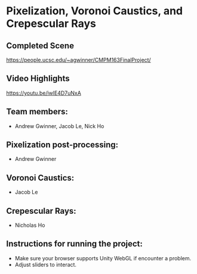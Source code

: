 # Pixelization, Voronoi Caustics, and Crepescular Rays

## Completed Scene
https://people.ucsc.edu/~agwinner/CMPM163FinalProject/

## Video Highlights
https://youtu.be/iwlE4D7uNxA

## Team members: 
* Andrew Gwinner, Jacob Le, Nick Ho

## Pixelization post-processing: 
* Andrew Gwinner
## Voronoi Caustics: 
* Jacob Le
## Crepescular Rays: 
* Nicholas Ho

## Instructions for running the project:
* Make sure your browser supports Unity WebGL if encounter a problem.
* Adjust sliders to interact.